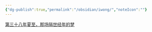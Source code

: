 ```yaml
---
{"dg-publish":true,"permalink":"/obsidian/iwong/","noteIcon":""}
---
```


[第三十八年夏至，那场隔世经年的梦](../古风古韵/第三十八年夏至，那场隔世经年的梦.md)